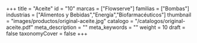 +++
title = "Aceite"
id = "10"
marcas = ["Flowserve"]
familias = ["Bombas"]
industrias = ["Alimentos y Bebidas","Energía","Biofarmacéuticos"]
thumbnail = "images/productos/original-aceite.jpg"
catalogo = "/catalogos/original-aceite.pdf"
meta_description = ""
meta_keywords = ""
weight = 10
draft = false
taxonomyCover = false
+++
